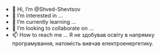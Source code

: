- 👋 Hi, I’m @Shved-Shevtsov
- 👀 I’m interested in ...
- 🌱 I’m currently learning ...
- 💞️ I’m looking to collaborate on ...
- 📫 How to reach me ...
Я не здобував освіту в напрямку програмування, натомість вивчав електроенергетику.
<!---
Shved-Shevtsov/Shved-Shevtsov is a ✨ special ✨ repository because its `README.md` (this file) appears on your GitHub profile.
You can click the Preview link to take a look at your changes.
--->
